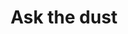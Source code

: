 ---
layout: page
title: Ask the dust
nav_title: Blog
permalink: /blog/
ref: blog
lang: en
level: 0
---